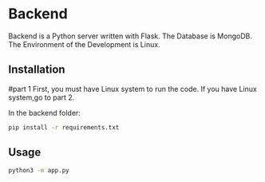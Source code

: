 # Backend

Backend is a Python server written with Flask.
The Database is MongoDB.
The Environment of the Development is Linux.

## Installation
#part 1
First, you must have Linux system to run the code.
If you have Linux system,go to part 2.

In the backend folder:

```bash
pip install -r requirements.txt
```

## Usage

```bash
python3 -m app.py
```
